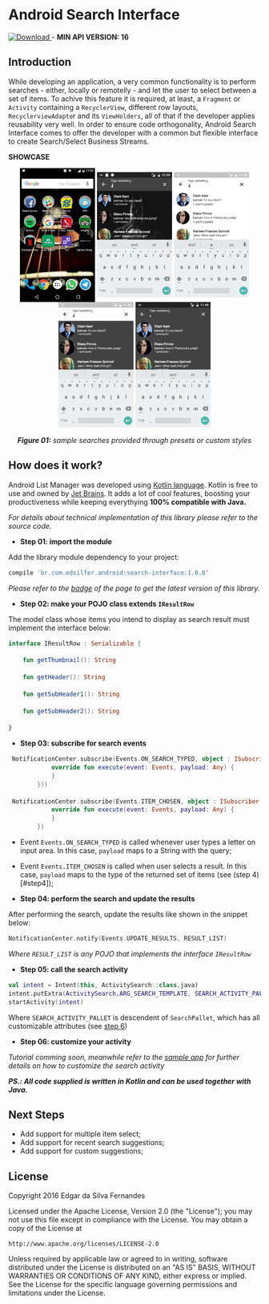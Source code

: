 Android Search Interface
===

<a name="version"></a>[ ![Download](https://api.bintray.com/packages/edsilfer/maven/search-interface/images/download.svg) ](https://bintray.com/edsilfer/maven/search-interface/_latestVersion) - **MIN API VERSION: 16**

Introduction
-
While developing an application, a very common functionality is to perform searches - either, locally or remotelly - and let the user to select between a set of items. To achive this feature it is required, at least, a `Fragment` or `Activity` containing a `RecyclerView`, different row layouts, `RecyclerviewAdapte`r and its `ViewHolders`, all of that if the developer applies reusability very well. In order to ensure code orthogonality, Android Search Interface comes to offer the developer with a common but flexible interface to create Search/Select Business Streams.

<a name="showcase"></a>**SHOWCASE**

<p align="center">
  <img src="art/showcase.gif" align="center" width=150>
  <img src="art/ss_sample_01.png" align="center" width=150>
  <img src="art/ss_template_01_circle_result_row.png" align="center" width=150>
  <img src="art/ss_template_02_circle_result_row.png" align="center" width=150>
  <img src="art/ss_template_03_circle_result_row.png" align="center" width=150>
  <br /><br />
  <i><b>Figure 01:</b> sample searches provided through presets or custom styles</i>
</p>

How does it work?
-
Android List Manager was developed using [Kotlin language](https://kotlinlang.org/). Kotlin is free to use and owned by [Jet Brains](https://www.jetbrains.com/). It adds a lot of cool features, boosting your productiveness while keeping everythying **100% compatible with Java.** 

_For details about technical implementation of this library please refer to the source code._

- <a name="step1">**Step 01: import the module**

Add the library module dependency to your project:
```groovy
compile 'br.com.edsilfer.android:search-interface:1.0.0'
```

_Please refer to the [badge](#version) of the page to get the latest version of this library._

- <a name="step2">**Step 02: make your POJO class extends `IResultRow`**

The model class whose items you intend to display as search result must implement the interface below:

```kotlin
interface IResultRow : Serializable {

    fun getThumbnail(): String

    fun getHeader(): String

    fun getSubHeader1(): String

    fun getSubHeader2(): String

}

```

- <a name="step3">**Step 03: subscribe for search events**
```kotlin
 NotificationCenter.subscribe(Events.ON_SEARCH_TYPED, object : ISubscriber {
            override fun execute(event: Events, payload: Any) {
            }
        }))

 NotificationCenter.subscribe(Events.ITEM_CHOSEN, object : ISubscriber {
            override fun execute(event: Events, payload: Any) {
            }
        })
```
- Event  `Events.ON_SEARCH_TYPED` is called whenever user types a letter on input area. In this case, `payload` maps to a String with the query;
- Event  `Events.ITEM_CHOSEN` is called when user selects a result. In this case, `payload` maps to the type of the returned set of items (see (step 4)[#step4]);

- <a name="step4">**Step 04: perform the search and update the results**

After performing the search, update the results like shown in the snippet below:

```kotlin
NotificationCenter.notify(Events.UPDATE_RESULTS, RESULT_LIST)
```
_Where `RESULT_LIST` is any POJO that implements the interface `IResultRow`_

- <a name="step5">**Step 05: call the search activity**

```kotlin
val intent = Intent(this, ActivitySearch::class.java)
intent.putExtra(ActivitySearch.ARG_SEARCH_TEMPLATE, SEARCH_ACTIVITY_PALLET)
startActivity(intent)
```
Where `SEARCH_ACTIVITY_PALLET` is descendent of `SearchPallet`, which has all customizable attributes (see [step 6](#step6))

- <a name="step6">**Step 06: customize your activity**

_Tutorial comming soon, meanwhile refer to the [sample app](https://github.com/edsilfer/android-search-interface/blob/master/app/src/main/java/br/com/edsilfer/android/sinterface/demo/presenter/Sample01.kt) for further details on how to customize the search activity_

_**PS.: All code supplied is written in Kotlin and can be used together with Java.**_

Next Steps
-
- Add support for multiple item select;
- Add support for recent search suggestions;
- Add support for custom suggestions;

License
-
Copyright 2016 Edgar da Silva Fernandes

Licensed under the Apache License, Version 2.0 (the "License");
you may not use this file except in compliance with the License.
You may obtain a copy of the License at

    http://www.apache.org/licenses/LICENSE-2.0

Unless required by applicable law or agreed to in writing, software
distributed under the License is distributed on an "AS IS" BASIS,
WITHOUT WARRANTIES OR CONDITIONS OF ANY KIND, either express or implied.
See the License for the specific language governing permissions and
limitations under the License.
